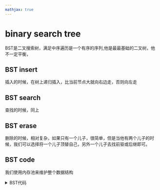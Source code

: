 ```yaml
---
mathjax: true
---
```


# binary search tree
BST是二叉搜索树，满足中序遍历是一个有序的序列,他是最最基础的二叉树，他不一定平衡，

## BST insert
插入的时候，在树上递归插入，比当前节点大就向右边走，否则向左走

## BST search
查找的时候，同上

## BST erase
删除的时候，相对复杂，如果只有一个儿子，很简单，但是当他有两个儿子的时候，我们可以选择将一个儿子顶替自己，另外一个儿子去找前驱或后继即可。

## BST code
我们使用内存池来维护整个数据结构
<details>
<summary>BST代码</summary>
{% include_code tree lang:cpp cpp/perfect/data_structure/binary_search_tree.h %}
</details>


